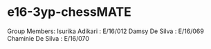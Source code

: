 # e16-3yp-chessMATE
Group Members:
  Isurika Adikari : E/16/012 
  Damsy De Silva : E/16/069 
  Chaminie De Silva : E/16/070
